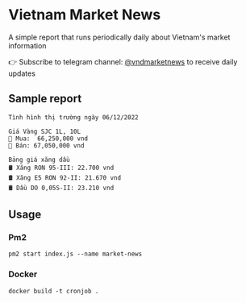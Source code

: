 # Vietnam Market News

A simple report that runs periodically daily about Vietnam's market information

👉 Subscribe to telegram channel: [@vndmarketnews](https://t.me/vndmarketnews) to receive daily updates

## Sample report

```
Tình hình thị trường ngày 06/12/2022

Giá Vàng SJC 1L, 10L
🤑 Mua:  66,250,000 vnd
🤑 Bán: 67,050,000 vnd

Bảng giá xăng dầu
🛢️ Xăng RON 95-III: 22.700 vnd
🛢️ Xăng E5 RON 92-II: 21.670 vnd
🛢️ Dầu DO 0,05S-II: 23.210 vnd
```

## Usage

### Pm2

```
pm2 start index.js --name market-news
```

### Docker

```
docker build -t cronjob .
```
